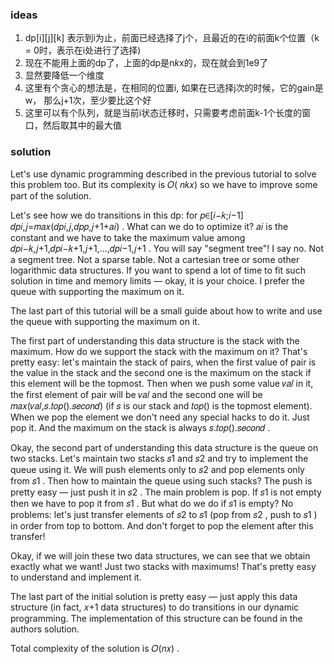 ### ideas

1. dp[i][j][k] 表示到i为止，前面已经选择了j个，且最近的在i的前面k个位置（k = 0时，表示在i处进行了选择)
2. 现在不能用上面的dp了，上面的dp是n*k*x的，现在就会到1e9了
3. 显然要降低一个维度
4. 这里有个贪心的想法是，在相同的位置i, 如果在已选择j次的时候，它的gain是w， 那么j+1次，至少要比这个好
5. 这里可以有个队列，就是当前i状态迁移时，只需要考虑前面k-1个长度的窗口，然后取其中的最大值

### solution

Let's use dynamic programming described in the previous tutorial to solve this problem too. But its complexity is 𝑂(
𝑛𝑘𝑥)
so we have to improve some part of the solution.

Let's see how we do transitions in this dp: for 𝑝∈[𝑖−𝑘;𝑖−1]
𝑑𝑝𝑖,𝑗=𝑚𝑎𝑥(𝑑𝑝𝑖,𝑗,𝑑𝑝𝑝,𝑗+1+𝑎𝑖)
. What can we do to optimize it? 𝑎𝑖
is the constant and we have to take the maximum value among 𝑑𝑝𝑖−𝑘,𝑗+1,𝑑𝑝𝑖−𝑘+1,𝑗+1,…,𝑑𝑝𝑖−1,𝑗+1
. You will say "segment tree"! I say no. Not a segment tree. Not a sparse table. Not a cartesian tree or some other
logarithmic data structures. If you want to spend a lot of time to fit such solution in time and memory limits — okay,
it is your choice. I prefer the queue with supporting the maximum on it.

The last part of this tutorial will be a small guide about how to write and use the queue with supporting the maximum on
it.

The first part of understanding this data structure is the stack with the maximum. How do we support the stack with the
maximum on it? That's pretty easy: let's maintain the stack of pairs, when the first value of pair is the value in the
stack and the second one is the maximum on the stack if this element will be the topmost. Then when we push some value
𝑣𝑎𝑙
in it, the first element of pair will be 𝑣𝑎𝑙
and the second one will be 𝑚𝑎𝑥(𝑣𝑎𝑙,𝑠.𝑡𝑜𝑝().𝑠𝑒𝑐𝑜𝑛𝑑)
(if 𝑠
is our stack and 𝑡𝑜𝑝()
is the topmost element). When we pop the element we don't need any special hacks to do it. Just pop it. And the maximum
on the stack is always 𝑠.𝑡𝑜𝑝().𝑠𝑒𝑐𝑜𝑛𝑑
.

Okay, the second part of understanding this data structure is the queue on two stacks. Let's maintain two stacks 𝑠1
and 𝑠2
and try to implement the queue using it. We will push elements only to 𝑠2
and pop elements only from 𝑠1
. Then how to maintain the queue using such stacks? The push is pretty easy — just push it in 𝑠2
. The main problem is pop. If 𝑠1
is not empty then we have to pop it from 𝑠1
. But what do we do if 𝑠1
is empty? No problems: let's just transfer elements of 𝑠2
to 𝑠1
(pop from 𝑠2
, push to 𝑠1
) in order from top to bottom. And don't forget to pop the element after this transfer!

Okay, if we will join these two data structures, we can see that we obtain exactly what we want! Just two stacks with
maximums! That's pretty easy to understand and implement it.

The last part of the initial solution is pretty easy — just apply this data structure (in fact, 𝑥+1
data structures) to do transitions in our dynamic programming. The implementation of this structure can be found in the
authors solution.

Total complexity of the solution is 𝑂(𝑛𝑥)
.